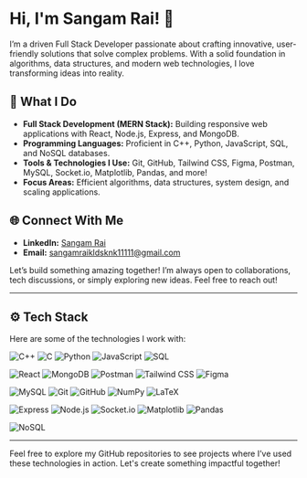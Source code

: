 # Hi, I'm Sangam Rai! 👋

I’m a driven Full Stack Developer passionate about crafting innovative, user-friendly solutions that solve complex problems. With a solid foundation in algorithms, data structures, and modern web technologies, I love transforming ideas into reality.

## 🚀 What I Do

- **Full Stack Development (MERN Stack):** Building responsive web applications with React, Node.js, Express, and MongoDB.
- **Programming Languages:** Proficient in C++, Python, JavaScript, SQL, and NoSQL databases.
- **Tools & Technologies I Use:** Git, GitHub, Tailwind CSS, Figma, Postman, MySQL, Socket.io, Matplotlib, Pandas, and more!
- **Focus Areas:** Efficient algorithms, data structures, system design, and scaling applications.

## 🌐 Connect With Me

- **LinkedIn:** [Sangam Rai](https://www.linkedin.com/in/sangamrai01/)
- **Email:** [sangamraikldsknk11111@gmail.com](mailto:sangamraikldsknk11111@gmail.com)

Let’s build something amazing together! I’m always open to collaborations, tech discussions, or simply exploring new ideas. Feel free to reach out!

---

## ⚙️ Tech Stack

Here are some of the technologies I work with:

![C++](https://img.shields.io/badge/-C++-00599C?style=flat&logo=c%2B%2B&logoColor=white) ![C](https://img.shields.io/badge/-C-A8B9CC?style=flat&logo=c&logoColor=white) ![Python](https://img.shields.io/badge/-Python-3776AB?style=flat&logo=python&logoColor=white) ![JavaScript](https://img.shields.io/badge/-JavaScript-F7DF1E?style=flat&logo=javascript&logoColor=black) ![SQL](https://img.shields.io/badge/-SQL-4479A1?style=flat&logo=sql&logoColor=white)

![React](https://img.shields.io/badge/-React-61DAFB?style=flat&logo=react&logoColor=white) ![MongoDB](https://img.shields.io/badge/-MongoDB-47A248?style=flat&logo=mongodb&logoColor=white) ![Postman](https://img.shields.io/badge/-Postman-FF6C37?style=flat&logo=postman&logoColor=white) ![Tailwind CSS](https://img.shields.io/badge/-Tailwind%20CSS-06B6D4?style=flat&logo=tailwind-css&logoColor=white) ![Figma](https://img.shields.io/badge/-Figma-F24E1E?style=flat&logo=figma&logoColor=white)

![MySQL](https://img.shields.io/badge/-MySQL-4479A1?style=flat&logo=mysql&logoColor=white) ![Git](https://img.shields.io/badge/-Git-F05032?style=flat&logo=git&logoColor=white) ![GitHub](https://img.shields.io/badge/-GitHub-181717?style=flat&logo=github&logoColor=white) ![NumPy](https://img.shields.io/badge/-NumPy-013243?style=flat&logo=numpy&logoColor=white) ![LaTeX](https://img.shields.io/badge/-LaTeX-008080?style=flat&logo=latex&logoColor=white)

![Express](https://img.shields.io/badge/-Express-000000?style=flat&logo=express&logoColor=white) ![Node.js](https://img.shields.io/badge/-Node.js-339933?style=flat&logo=node.js&logoColor=white) ![Socket.io](https://img.shields.io/badge/-Socket.io-010001?style=flat&logo=socket.io&logoColor=white) ![Matplotlib](https://img.shields.io/badge/-Matplotlib-0079A0?style=flat&logo=matplotlib&logoColor=white) ![Pandas](https://img.shields.io/badge/-Pandas-150458?style=flat&logo=pandas&logoColor=white)

![NoSQL](https://img.shields.io/badge/-NoSQL-007A7A?style=flat&logo=nosql&logoColor=white)

---

Feel free to explore my GitHub repositories to see projects where I’ve used these technologies in action. Let's create something impactful together!
